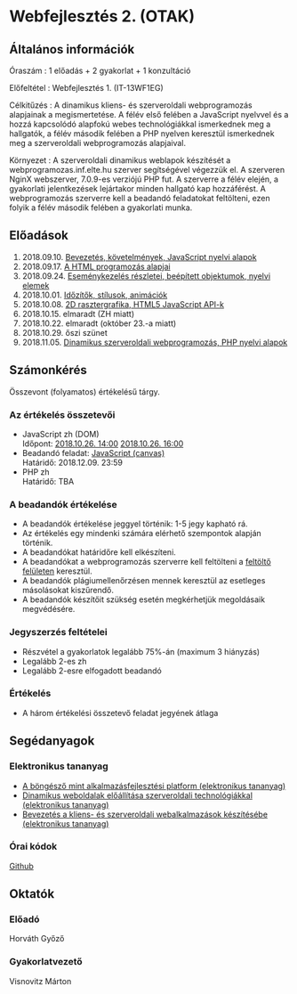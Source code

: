 # Webfejlesztés 2. (OTAK)

## Általános információk

Óraszám
: 1 előadás + 2 gyakorlat + 1 konzultáció

Előfeltétel
: Webfejlesztés 1. (IT-13WF1EG)

Célkitűzés
: A dinamikus kliens- és szerveroldali webprogramozás alapjainak a megismertetése. A félév első felében a JavaScript nyelvvel és a hozzá kapcsolódó alapfokú webes technológiákkal ismerkednek meg a hallgatók, a félév második felében a PHP nyelven keresztül ismerkednek meg a szerveroldali webprogramozás alapjaival.

Környezet
: A szerveroldali dinamikus weblapok készítését a webprogramozas.inf.elte.hu szerver segítségével végezzük el. A szerveren NginX webszerver, 7.0.9-es verziójú PHP fut. A szerverre a félév elején, a gyakorlati jelentkezések lejártakor minden hallgató kap hozzáférést. A webprogramozás szerverre kell a beadandó feladatokat feltölteni, ezen folyik a félév második felében a gyakorlati munka.

## Előadások

1. 2018.09.10. [Bevezetés, követelmények, JavaScript nyelvi alapok](http://webprogramozas.inf.elte.hu/webfejl2t/ea/01/)
2. 2018.09.17. [A HTML programozás alapjai](http://webprogramozas.inf.elte.hu/webfejl2t/ea/02/)
3. 2018.09.24. [Eseménykezelés részletei, beépített objektumok, nyelvi elemek](http://webprogramozas.inf.elte.hu/webfejl2t/ea/03/)
4. 2018.10.01. [Időzítők, stílusok, animációk](http://webprogramozas.inf.elte.hu/webfejl2t/ea/04/)
5. 2018.10.08. [2D rasztergrafika, HTML5 JavaScript API-k](http://webprogramozas.inf.elte.hu/webfejl2t/ea/05/)
6. 2018.10.15. elmaradt (ZH miatt)
7. 2018.10.22. elmaradt (október 23.-a miatt)
8. 2018.10.29. őszi szünet
9. 2018.11.05. [Dinamikus szerveroldali webprogramozás, PHP nyelvi alapok](http://webprogramozas.inf.elte.hu/webfejl2t/ea/07/)


## Számonkérés

Összevont (folyamatos) értékelésű tárgy.

### Az értékelés összetevői

* JavaScript zh (DOM)  
    Időpont: [2018.10.26. 14:00](#/subjects/webfejl2-otak/zh1-14) [2018.10.26. 16:00](#/subjects/webfejl2-otak/zh1-16)
* Beadandó feladat: [JavaScript (canvas)](#/subjects/webfejl2-otak/beadando)  
    Határidő: 2018.12.09. 23:59
* PHP zh  
    Határidő: TBA

### A beadandók értékelése

* A beadandók értékelése jeggyel történik: 1-5 jegy kapható rá.
* Az értékelés egy mindenki számára elérhető szempontok alapján történik.
* A beadandókat határidőre kell elkészíteni.
* A beadandókat a webprogramozás szerverre kell feltölteni a [feltöltő felületen](http://webprogramozas.inf.elte.hu/ebr) keresztül.
* A beadandók plágiumellenőrzésen mennek keresztül az esetleges másolásokat kiszűrendő.
* A beadandók készítőit szükség esetén megkérhetjük megoldásaik megvédésére.

### Jegyszerzés feltételei

* Részvétel a gyakorlatok legalább 75%-án (maximum 3 hiányzás)
* Legalább 2-es zh
* Legalább 2-esre elfogadott beadandó

### Értékelés

* A három értékelési összetevő feladat jegyének átlaga

## Segédanyagok

### Elektronikus tananyag

* [A böngésző mint alkalmazásfejlesztési platform (elektronikus tananyag)](http://webprogramozas.inf.elte.hu/tananyag/kliens/)
* [Dinamikus weboldalak előállítása szerveroldali technológiákkal (elektronikus tananyag)](http://webprogramozas.inf.elte.hu/tananyag/szerver/)
* [Bevezetés a kliens- és szerveroldali webalkalmazások készítésébe (elektronikus tananyag)](http://webprogramozas.inf.elte.hu/tananyag/wf2/index.html)

### Órai kódok

[Github](https://github.com/vimtaai/elte)

## Oktatók

### Előadó

Horváth Győző

### Gyakorlatvezető

Visnovitz Márton

